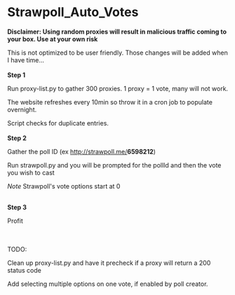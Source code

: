 # Strawpoll_Auto_Votes
<strong>Disclaimer: Using random proxies will result in malicious traffic coming to your box. Use at your own risk</strong>

This is not optimized to be user friendly. Those changes will be added when I have time...
<br></br>
<strong>Step 1</strong>

Run proxy-list.py to gather 300 proxies. 1 proxy = 1 vote, many will not work.

The website refreshes every 10min so throw it in a cron job to populate overnight.

Script checks for duplicate entries.
<br></br>
<strong>Step 2</strong>

Gather the poll ID (ex http://strawpoll.me/<strong>6598212</strong>)

Run strawpoll.py and you will be prompted for the pollId and then the vote you wish to cast

*Note* Strawpoll's vote options start at 0
<br></br>

<strong>Step 3</strong>

Profit

<br></br>
TODO: 

Clean up proxy-list.py and have it precheck if a proxy will return a 200 status code

Add selecting multiple options on one vote, if enabled by poll creator.